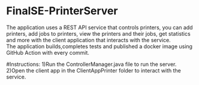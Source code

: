 # FinalSE-PrinterServer
The application uses a REST API service that controls printers, you can add printers, add jobs to printers, view the printers and their jobs, get statistics and more with the client application that interacts with the service.  
The application builds,completes tests and published a docker image using GitHub Action with every commit.  

#Instructions:
1)Run the ControllerManager.java file to run the server.
2)Open the client app in the ClientAppPrinter folder to interact with the service.
